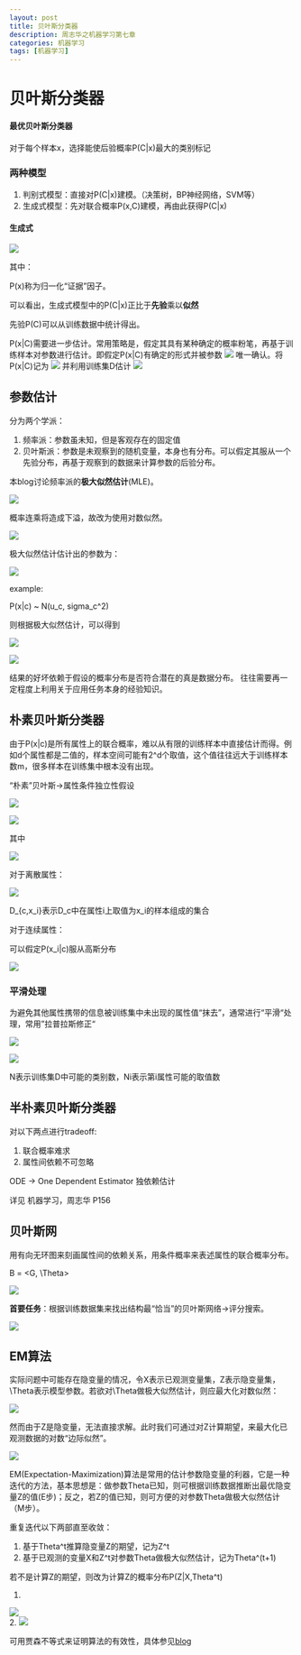 ```yaml
---
layout: post
title: 贝叶斯分类器
description: 周志华之机器学习第七章
categories: 机器学习
tags: [机器学习]
---  
```


# 贝叶斯分类器  

#### 最优贝叶斯分类器  
对于每个样本x，选择能使后验概率P(C|x)最大的类别标记

### 两种模型

1. 判别式模型：直接对P(C\|x)建模。（决策树，BP神经网络，SVM等）
2. 生成式模型：先对联合概率P(x,C)建模，再由此获得P(C\|x)  


#### 生成式  

<img src="http://www.forkosh.com/mathtex.cgi?
P(C|x) &= \frac{P(C,x)}{P(x)} =\frac{P(x|C)P(C)}{P(x)}  \propto P(C)P(x|C)
">  

其中：

P(x)称为归一化“证据”因子。  

可以看出，生成式模型中的P(C\|x)正比于**先验**乘以**似然**  

先验P(C)可以从训练数据中统计得出。  

P(x\|C)需要进一步估计。常用策略是，假定其具有某种确定的概率粉笔，再基于训练样本对参数进行估计。即假定P(x\|C)有确定的形式并被参数
<img src="http://www.forkosh.com/mathtex.cgi?
\theta_c
"> 
 唯一确认。将P(x|C)记为
 <img src="http://www.forkosh.com/mathtex.cgi?
P(x|\theta_c)
"> 
并利用训练集D估计
<img src="http://www.forkosh.com/mathtex.cgi?
\theta_c
"> 

## 参数估计
分为两个学派：  

1. 频率派：参数虽未知，但是客观存在的固定值
2. 贝叶斯派：参数是未观察到的随机变量，本身也有分布。可以假定其服从一个先验分布，再基于观察到的数据来计算参数的后验分布。

本blog讨论频率派的**极大似然估计**(MLE)。  

<img src="http://www.forkosh.com/mathtex.cgi?
P(D_c|\theta_c) = \prod_{x\in D_c}P(x|\theta_c)
"> 

概率连乘将造成下溢，故改为使用对数似然。

<img src="http://www.forkosh.com/mathtex.cgi?
LL(\theta_c) = log(P(D_c|\theta_c)=\sum_{x\in D_c}logP(x|\theta_c)
"> 

极大似然估计估计出的参数为： 

<img src="http://www.forkosh.com/mathtex.cgi?
\hat\theta_c = \arg\max_{\theta_c} LL(\theta_c)
"> 

example:  

P(x|c) ~ N(u_c, sigma_c^2)

则根据极大似然估计，可以得到

<img src="http://www.forkosh.com/mathtex.cgi?
\hat\mu_c = \frac{1}{|D_c|}\sum_{x\in D_c}x
">   

<img src="http://www.forkosh.com/mathtex.cgi?
\hat\sigma_c^2 = \frac{1}{|D_c|}\sum_{x\in D_c}(x-\hat\mu_c)(x-\hat\mu_c)^T
"> 

结果的好坏依赖于假设的概率分布是否符合潜在的真是数据分布。 往往需要再一定程度上利用关于应用任务本身的经验知识。  

## 朴素贝叶斯分类器  

由于P(x|c)是所有属性上的联合概率，难以从有限的训练样本中直接估计而得。例如d个属性都是二值的，样本空间可能有2^d个取值，这个值往往远大于训练样本数m，很多样本在训练集中根本没有出现。

“朴素”贝叶斯->属性条件独立性假设  

<img src="http://www.forkosh.com/mathtex.cgi?
P(c|x) = \frac{P(c)P(x|c)}{P(x)}=\frac{P(c)}{P(x)}\prod_iP(x_i|c)
"> 

<img src="http://www.forkosh.com/mathtex.cgi?
h(x)=\arg\max_{c\in \mathbf{y}}P(c)\prod_{i=1}^dP(x_i|c)
"> 

其中 

<img src="http://www.forkosh.com/mathtex.cgi?
P(c)=\frac{|D_c|}{|D|}
"> 

对于离散属性：  

<img src="http://www.forkosh.com/mathtex.cgi?
P(x_i|c) = \frac{|D_{c,x_i}|}{|D_c|}
">   

D_{c,x_i}表示D_c中在属性i上取值为x_i的样本组成的集合 

对于连续属性： 

可以假定P(x_i|c)服从高斯分布 

<img src="http://www.forkosh.com/mathtex.cgi?
P(x_i|c) = \frac{1}{\sqrt(2\pi)\sigma_{c,i}}exp(-\frac{(x_i-\mu_{c,i})^2}{2\sigma_{c,i}^2})
">   


### 平滑处理 

为避免其他属性携带的信息被训练集中未出现的属性值“抹去”，通常进行“平滑“处理，常用”拉普拉斯修正“  

<img src="http://www.forkosh.com/mathtex.cgi?
\hat P(c) = \frac{|D_c|+1}{|D|+N}
">   

<img src="http://www.forkosh.com/mathtex.cgi?
\hat P(x_i|c) = \frac{|D_{c,x_i}|+1}{|D_c|+N_i}
">  

N表示训练集D中可能的类别数，Ni表示第i属性可能的取值数  

## 半朴素贝叶斯分类器 

对以下两点进行tradeoff:  

1. 联合概率难求
2. 属性间依赖不可忽略  

ODE -> One Dependent Estimator 独依赖估计  

详见 机器学习，周志华 P156  

## 贝叶斯网  

用有向无环图来刻画属性间的依赖关系，用条件概率来表述属性的联合概率分布。  

B = \<G, \Theta>  

<img src="http://www.forkosh.com/mathtex.cgi?
P_B(x_1,x_2,\cdots,x_d) = \prod_{i=1}^dP_B(x_i|\pi_i) = \prod_{i=1}^d \Theta_{x_i|\pi_i}
">  

**首要任务**：根据训练数据集来找出结构最“恰当”的贝叶斯网络->评分搜索。  

<img src="http://www.forkosh.com/mathtex.cgi?
S(B|D)=f(\theta)|B|-LL(B|D)
">  

## EM算法  

实际问题中可能存在隐变量的情况，令X表示已观测变量集，Z表示隐变量集，\Theta表示模型参数。若欲对\Theta做极大似然估计，则应最大化对数似然：  

<img src="http://www.forkosh.com/mathtex.cgi?
LL(\Theta|X,Z)=lnP(X,Z|\Theta)
"> 

然而由于Z是隐变量，无法直接求解。此时我们可通过对Z计算期望，来最大化已观测数据的对数“边际似然”。

<img src="http://www.forkosh.com/mathtex.cgi?
LL(\Theta|X)=lnP(X|\Theta)=ln\sum_ZP(X,Z|\Theta)
"> 

EM(Expectation-Maximization)算法是常用的估计参数隐变量的利器，它是一种迭代的方法，基本思想是：做参数Theta已知，则可根据训练数据推断出最优隐变量Z的值(E步)；反之，若Z的值已知，则可方便的对参数Theta做极大似然估计（M步）。

重复迭代以下两部直至收敛：

1. 基于Theta^t推算隐变量Z的期望，记为Z^t
2. 基于已观测的变量X和Z^t对参数Theta做极大似然估计，记为Theta^(t+1)

若不是计算Z的期望，则改为计算Z的概率分布P(Z|X,Theta^t)

1.
<img src="http://www.forkosh.com/mathtex.cgi?
Q(\Theta|\Theta^t)=E_{Z|X,\Theta^t}LL(\Theta|X,Z)
">   
2.
<img src="http://www.forkosh.com/mathtex.cgi?
\Theta^{t+1}=\arg\max_\Theta Q(\Theta|\Theta^t)
"> 

可用贾森不等式来证明算法的有效性，具体参见[blog](http://blog.csdn.net/zouxy09/article/details/8537620)

 
